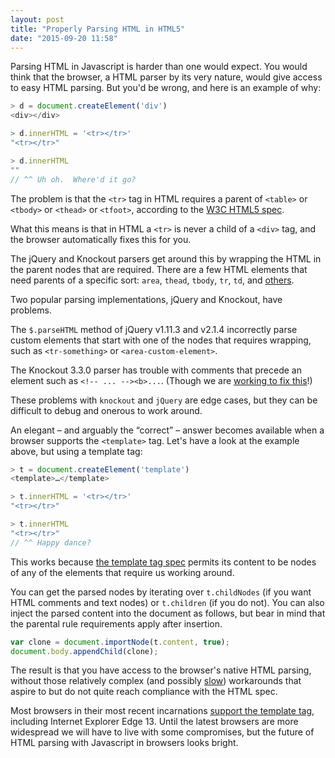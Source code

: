 ```yaml
---
layout: post
title: "Properly Parsing HTML in HTML5"
date: "2015-09-20 11:58"
---
```



Parsing HTML in Javascript is harder than one would expect.  You would think
that the browser, a HTML parser by its very nature, would give access to easy
HTML parsing.  But you'd be wrong, and here is an example of why:

```javascript
> d = document.createElement('div')
<div>​</div>​

> d.innerHTML = '<tr></tr>'
"<tr></tr>"

> d.innerHTML
""
// ^^ Uh oh.  Where'd it go?
```

The problem is that the `<tr>` tag in HTML requires a parent of `<table>` or
`<tbody>` or `<thead>` or `<tfoot>`, according to the
[W3C HTML5 spec](http://www.w3.org/html/wg/drafts/html/master/semantics.html#the-tr-element).

What this means is that in HTML a `<tr>` is never a child of a `<div>`
tag, and the browser automatically fixes this for you.

The jQuery and Knockout parsers get around this by wrapping the HTML in the
parent nodes that are required.  There are a few HTML elements that need
parents of a specific sort: `area`, `thead`, `tbody`, `tr`, `td`, and
 [others](https://github.com/brianmhunt/knockout/blob/1880--template-html-parser/src/utils.domManipulation.js#L11-L26).

Two popular parsing implementations, jQuery and Knockout, have problems.

The `$.parseHTML` method of
jQuery v1.11.3 and v2.1.4 incorrectly parse custom elements that start with one
of the nodes that requires wrapping, such as `<tr-something>` or
`<area-custom-element>`.

The Knockout 3.3.0
parser has trouble with comments that precede an element such as
`<!-- ... --><b>...`.  (Though we are [working to fix this](https://github.com/knockout/knockout/pull/1881)!)

These problems with `knockout` and `jQuery` are edge cases, but they can be
difficult to debug and onerous to work around.

An elegant – and arguably the “correct” – answer becomes available when a
browser supports the `<template>` tag. Let's have a look at the example above,
but using a template tag:


```javascript
> t = document.createElement('template')
<template>​…​</template>​

> t.innerHTML = '<tr></tr>'
"<tr></tr>"

> t.innerHTML
"<tr></tr>"
// ^^ Happy dance?
```

This works because [the template tag spec](http://www.w3.org/html/wg/drafts/html/master/semantics.html#the-template-element)
permits its content to be nodes of any of the elements that require us working
around.

You can get the parsed nodes by iterating over `t.childNodes`
(if you want HTML comments and text nodes) or `t.children` (if you do not).
You can also inject the parsed content into the document as follows, but bear in
mind that the parental rule requirements apply after insertion.

```javascript
var clone = document.importNode(t.content, true);
document.body.appendChild(clone);
```

The result is that you have access to the browser's native HTML parsing,
without those relatively complex (and possibly
  [slow](https://github.com/knockout/knockout/issues/1880#issuecomment-141083904))
workarounds that aspire to but do not quite reach compliance with the HTML spec.

Most browsers in their most recent incarnations
[support the template tag](http://caniuse.com/#feat=template), including
Internet Explorer Edge 13.
Until the latest browsers are more widespread we will have to live with some
compromises, but the future of HTML parsing with Javascript in browsers looks
bright.
